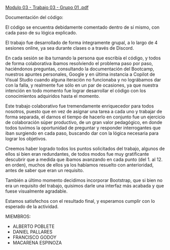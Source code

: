 [Modulo 03 - Trabajo 03 - Grupo 01 .pdf](https://github.com/user-attachments/files/21357340/Modulo.03.-.Trabajo.03.-.Grupo.01.pdf)

Documentación del código:

El código se encuentra debidamente comentado dentro de sí mismo, con cada paso de su lógica explicado.

El trabajo fue desarrollado de forma íntegramente grupal, a lo largo de 4 sesiones online, ya sea durante clases o a través de Discord.

En cada sesión se iba turnando la persona que escribía el código, y todos de forma colaborativa íbamos resolviendo el problema paso por paso, haciéndonos preguntas, consultando la documentación del Bootcamp, nuestros apuntes personales, Google y en última instancia a Copilot de Visual Studio cuando alguna iteración no funcionaba y no lográbamos dar con la falla, y realmente fue sólo en un par de ocasiones, ya que nuestra intención en todo momento fue lograr desarrollar el código con los conocimientos adquiridos hasta el momento.

Este trabajo colaborativo fue tremendamente enriquecedor para todos nosotros, puesto que en vez de asignar una tarea a cada uno y trabajar de forma separada, el darnos el tiempo de hacerlo en conjunto fue un ejercicio de colaboración súper productivo, de un gran valor pedagógico, en donde todos tuvimos la oportunidad de preguntar y responder interrogantes que iban surgiendo en cada paso, buscando dar con la lógica necesaria para lograr los objetivos.

Creemos haber logrado todos los puntos solicitados del trabajo, algunos de ellos si bien eran redundantes, de todos modos fue muy gratificante descubrir que a medida que íbamos avanzando en cada punto (del 1. al 12. en orden), muchos de ellos ya los habíamos resuelto con anterioridad, antes de saber que eran un requisito.

También a último momento decidimos incorporar Bootstrap, que si bien no era un requisito del trabajo, quisimos darle una interfaz más acabada y que fuese visualmente agradable.

Estamos satisfechos con el resultado final, y esperamos cumplir con lo esperado de la actividad.

MIEMBROS:
- ALBERTO POBLETE
- DANIEL PALLARES
- FRANCISCO GODOY
- MACARENA ESPINOZA

